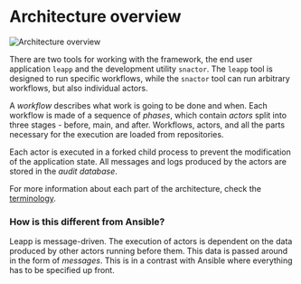 # Architecture overview

![Architecture overview](/_static/images/framework-arch-overview.png)

There are two tools for working with the framework, the end user application `leapp` and the development utility `snactor`. The `leapp` tool is designed to run specific workflows, while the `snactor` tool can run arbitrary workflows, but also individual actors.

A *workflow* describes what work is going to be done and when. Each workflow is made of a sequence of *phases*, which contain *actors* split into three stages - before, main, and after. Workflows, actors, and all the parts necessary for the execution are loaded from repositories.

Each actor is executed in a forked child process to prevent the modification of the application state. All messages and logs produced by the actors are stored in the *audit database*.

For more information about each part of the architecture, check the [terminology](terminology.html).

### How is this different from Ansible?

Leapp is message-driven. The execution of actors is dependent on the data produced by other actors running before them. This data is passed around in the form of *messages*.
This is in a contrast with Ansible where everything has to be specified up front.
